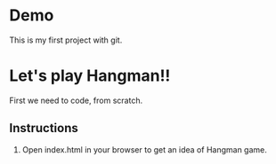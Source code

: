 # Demo

This is my first project with git.

# Let's play Hangman!!

First we need to code, from scratch.

## Instructions

1. Open index.html in your browser to get an idea of Hangman game.